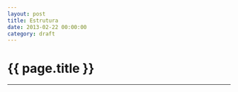 ```yaml
---
layout: post
title: Estrutura
date: 2013-02-22 00:00:00
category: draft
---
```


# {{ page.title }}

---
